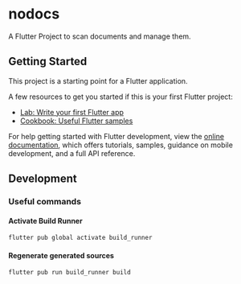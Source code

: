 # nodocs

A Flutter Project to scan documents and manage them.

## Getting Started

This project is a starting point for a Flutter application.

A few resources to get you started if this is your first Flutter project:

- [Lab: Write your first Flutter app](https://docs.flutter.dev/get-started/codelab)
- [Cookbook: Useful Flutter samples](https://docs.flutter.dev/cookbook)

For help getting started with Flutter development, view the
[online documentation](https://docs.flutter.dev/), which offers tutorials,
samples, guidance on mobile development, and a full API reference.


## Development

### Useful commands

#### Activate Build Runner

```
flutter pub global activate build_runner

```

#### Regenerate generated sources

```
flutter pub run build_runner build

```